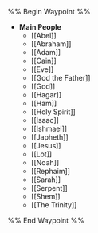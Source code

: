 %% Begin Waypoint %%
- **Main People**
	- [[Abel]]
	- [[Abraham]]
	- [[Adam]]
	- [[Cain]]
	- [[Eve]]
	- [[God the Father]]
	- [[God]]
	- [[Hagar]]
	- [[Ham]]
	- [[Holy Spirit]]
	- [[Isaac]]
	- [[Ishmael]]
	- [[Japheth]]
	- [[Jesus]]
	- [[Lot]]
	- [[Noah]]
	- [[Rephaim]]
	- [[Sarah]]
	- [[Serpent]]
	- [[Shem]]
	- [[The Trinity]]

%% End Waypoint %%